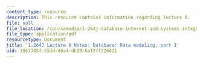 ```yaml
---
content_type: resource
description: This resource contains information regarding lecture 8.
file: null
file_location: /coursemedia/1-264j-database-internet-and-systems-integration-technologies-fall-2013/3967745f553dd0a4db286af2ff226421_MIT1_264JF13_lect_8.pdf
file_type: application/pdf
resourcetype: Document
title: '1.264J Lecture 8 Notes: Database: Data modeling, part 1'
uid: 3967745f-553d-d0a4-db28-6af2ff226421
---
```

